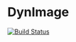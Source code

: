 # DynImage

[![Build Status](https://travis-ci.org/pizzavomito/dynimage.png)](https://travis-ci.org/pizzavomito/dynimage)
